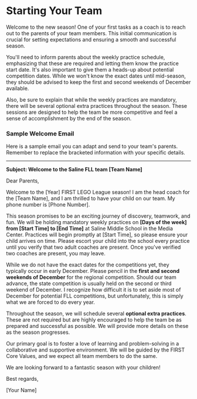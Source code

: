 # Starting Your Team

Welcome to the new season! One of your first tasks as a coach is to reach out to the parents of your team members. This initial communication is crucial for setting expectations and ensuring a smooth and successful season.

You'll need to inform parents about the weekly practice schedule, emphasizing that these are required and letting them know the practice start date. It's also important to give them a heads-up about potential competition dates. While we won't know the exact dates until mid-season, they should be advised to keep the first and second weekends of December available.

Also, be sure to explain that while the weekly practices are mandatory, there will be several optional extra practices throughout the season. These sessions are designed to help the team be more competitive and feel a sense of accomplishment by the end of the season.

### Sample Welcome Email

Here is a sample email you can adapt and send to your team's parents. Remember to replace the bracketed information with your specific details.

***

**Subject: Welcome to the Saline FLL team [Team Name]**

Dear Parents,

Welcome to the [Year] FIRST LEGO League season! I am the head coach for the [Team Name], and I am thrilled to have your child on our team. My phone number is [Phone Number].

This season promises to be an exciting journey of discovery, teamwork, and fun. We will be holding mandatory weekly practices on **[Days of the week] from [Start Time] to [End Time]** at Saline Middle School in the Media Center. Practices will begin promptly at [Start Time], so please ensure your child arrives on time. Please escort your child into the school every practice until you verify that two adult coaches are present. Once you've verified two coaches are present, you may leave.

While we do not have the exact dates for the competitions yet, they typically occur in early December. Please pencil in the **first and second weekends of December** for the regional competition. Should our team advance, the state competition is usually held on the second or third weekend of December. I recognize how difficult it is to set aside most of December for potential FLL competitions, but unfortunately, this is simply what we are forced to do every year.

Throughout the season, we will schedule several **optional extra practices**. These are not required but are highly encouraged to help the team be as prepared and successful as possible. We will provide more details on these as the season progresses.

Our primary goal is to foster a love of learning and problem-solving in a collaborative and supportive environment. We will be guided by the FIRST Core Values, and we expect all team members to do the same.

We are looking forward to a fantastic season with your children!

Best regards,

[Your Name]

